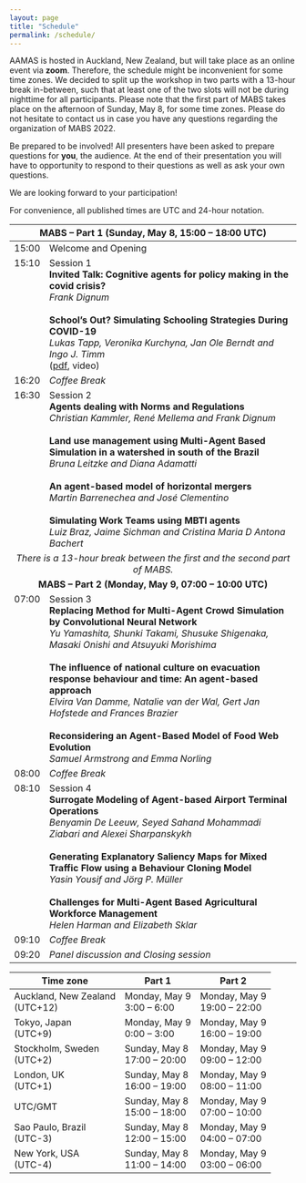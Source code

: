 ```yaml
---
layout: page
title: "Schedule"
permalink: /schedule/
---
```


AAMAS is hosted in Auckland, New Zealand, but will take place as an online event via **zoom**. Therefore, the schedule might be inconvenient for some time zones. We decided to split up the workshop in two parts with a 13-hour break in-between, such that at least one of the two slots will not be during nighttime for all participants. Please note that the first part of MABS takes place on the afternoon of Sunday, May 8, for some time zones. Please do not hesitate to contact us in case you have any questions regarding the organization of MABS 2022.

Be prepared to be involved! All presenters have been asked to prepare questions for **you**, the audience. At the end of their presentation you will have to opportunity to respond to their questions as well as ask your own questions.

We are looking forward to your participation!

For convenience, all published times are UTC and 24-hour notation. 

<table id="mabs_part1">
    <thead>
        <tr>
            <th colspan="2" style="text-align:center">MABS – Part 1 (Sunday, May 8, 15:00 – 18:00 UTC)</th>
        </tr>
    </thead>
    <tbody>
        <tr>
            <td align="left" valign="top">15:00</td>
            <td align="left" valign="top">Welcome and Opening</td>
        </tr>
        <tr>
            <td align="left" valign="top">15:10</td>
            <td align="left" valign="top">Session 1 <br/>
                                          <b>Invited Talk: Cognitive agents for policy making in the covid crisis?</b><br/>
                                          <i>Frank Dignum</i><br/>
                                          <br/>
                                          <b>School’s Out? Simulating Schooling Strategies During COVID-19</b><br/>
                                          <i>Lukas Tapp, Veronika Kurchyna, Jan Ole Berndt and Ingo J. Timm</i><br/>
                                          (<a href="./articles/MABS_2022_paper_1.pdf" target="_blank">pdf</a>, video)
          </td>
        </tr>
        <tr>
            <td align="left" valign="top">16:20</td>
            <td align="left" valign="top"><i>Coffee Break</i></td>
        </tr>
        <tr>
            <td align="left" valign="top">16:30</td>
            <td align="left" valign="top">Session 2 <br/>
                                          <b>Agents dealing with Norms and Regulations</b><br/>
                                          <i>Christian Kammler, René Mellema and Frank Dignum</i><br/>
                                          <br/>
                                          <b>Land use management using Multi-Agent Based Simulation in a watershed in south of the Brazil</b><br/>
                                          <i>Bruna Leitzke and Diana Adamatti</i><br/>
                                          <br/>
                                          <b>An agent-based model of horizontal mergers</b><br/>
                                          <i>Martin Barrenechea and José Clementino</i><br/>
                                          <br/>
                                          <b>Simulating Work Teams using MBTI agents</b><br/>
                                          <i>Luiz Braz, Jaime Sichman and Cristina Maria D Antona Bachert</i></td>
        </tr>
        <tr>
          <td colspan="2" style="text-align:center"><i>There is a 13-hour break between the first and the second part of MABS.</i></td>
        </tr>
        <tr>
          <td colspan="2" style="text-align:center"><b>MABS – Part 2 (Monday, May 9, 07:00 – 10:00 UTC)</b></td>
        </tr>
        <tr>
            <td align="left" valign="top">07:00</td>
            <td align="left" valign="top">Session 3<br/>
                                          <b>Replacing Method for Multi-Agent Crowd Simulation by Convolutional Neural Network</b><br/>
                                          <i>Yu Yamashita, Shunki Takami, Shusuke Shigenaka, Masaki Onishi and Atsuyuki Morishima</i><br/>
                                          <br/>
                                          <b>The influence of national culture on evacuation response behaviour and time: An agent-based approach</b><br/>
                                          <i>Elvira Van Damme, Natalie van der Wal, Gert Jan Hofstede and Frances Brazier</i><br/>
                                          <br/>
                                          <b>Reconsidering an Agent-Based Model of Food Web Evolution</b><br/>
                                          <i>Samuel Armstrong and Emma Norling</i></td>
        </tr>
        <tr>
            <td align="left" valign="top">08:00</td>
            <td align="left" valign="top"><i>Coffee Break</i></td>
        </tr>
        <tr>
            <td align="left" valign="top">08:10</td>
            <td align="left" valign="top">Session 4<br/>
                                          <b>Surrogate Modeling of Agent-based Airport Terminal Operations</b><br/>
                                          <i>Benyamin De Leeuw, Seyed Sahand Mohammadi Ziabari and Alexei Sharpanskykh</i><br/>
                                          <br/>
                                          <b>Generating Explanatory Saliency Maps for Mixed Traffic Flow using a Behaviour Cloning Model</b><br/>
                                          <i>Yasin Yousif and Jörg P. Müller</i><br/>
                                          <br/>
                                          <b>Challenges for Multi-Agent Based Agricultural Workforce Management</b><br/>
                                          <i>Helen Harman and Elizabeth Sklar</i></td>
        </tr>
        <tr>
            <td align="left" valign="top">09:10</td>
            <td align="left" valign="top"><i>Coffee Break</i></td>
        </tr>
        <tr>
            <td align="left" valign="top">09:20</td>
            <td align="left" valign="top"><i>Panel discussion and Closing session</i></td>
        </tr>
    </tbody>
</table>



<table id="mabs_timezones">
    <thead>
        <tr>
            <th>Time zone</th>
            <th>Part 1</th>
            <th>Part 2</th>
        </tr>
    </thead>
    <tbody>
        <tr>
            <td>Auckland, New Zealand<br/>(UTC+12)</td>
            <td>Monday, May 9<br/>3:00 – 6:00</td>
            <td>Monday, May 9<br/>19:00 – 22:00</td>
        </tr>
        <tr>
            <td>Tokyo, Japan<br/>(UTC+9)</td>
            <td>Monday, May 9<br/>0:00 – 3:00</td>
            <td>Monday, May 9<br/>16:00 – 19:00</td>
        </tr>
        <tr>
            <td>Stockholm, Sweden<br/>(UTC+2)</td>
            <td>Sunday, May 8<br/>17:00 – 20:00</td>
            <td>Monday, May 9<br/>09:00 – 12:00</td>
        </tr>
        <tr>
            <td>London, UK<br/>(UTC+1)</td>
            <td>Sunday, May 8<br/>16:00 – 19:00</td>
            <td>Monday, May 9<br/>08:00 – 11:00</td>
        </tr>
        <tr>
            <td>UTC/GMT</td>
            <td>Sunday, May 8<br/>15:00 – 18:00</td>
            <td>Monday, May 9<br/>07:00 – 10:00</td>
        </tr>
        <tr>
            <td>Sao Paulo, Brazil<br/>(UTC-3)</td>
            <td>Sunday, May 8<br/>12:00 – 15:00</td>
            <td>Monday, May 9<br/>04:00 – 07:00</td>
        </tr>
        <tr>
            <td>New York, USA<br/>(UTC-4)</td>
            <td>Sunday, May 8<br/>11:00 – 14:00</td>
            <td>Monday, May 9<br/>03:00 – 06:00</td>
        </tr>
    </tbody>
</table>
